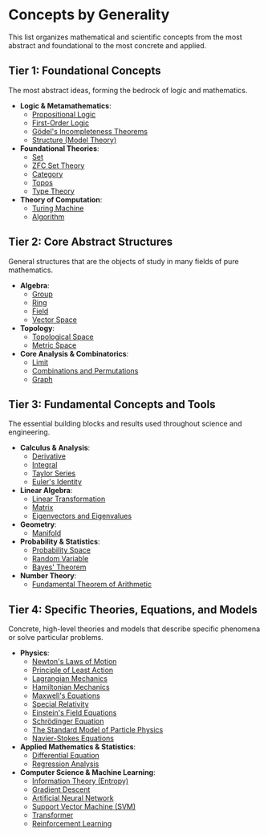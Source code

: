 # Concepts by Generality

This list organizes mathematical and scientific concepts from the most abstract and foundational to the most concrete and applied.

## Tier 1: Foundational Concepts

The most abstract ideas, forming the bedrock of logic and mathematics.

- **Logic & Metamathematics**:
    - [Propositional Logic](../foundations_of_mathematics/logic/propositional_logic.md)
    - [First-Order Logic](../foundations_of_mathematics/logic/first_order_logic.md)
    - [Gödel's Incompleteness Theorems](../foundations_of_mathematics/logic/godels_incompleteness_theorems.md)
    - [Structure (Model Theory)](../foundations_of_mathematics/model_theory/structure.md)
- **Foundational Theories**:
    - [Set](../foundations_of_mathematics/set_theory/set.md)
    - [ZFC Set Theory](../foundations_of_mathematics/set_theory/zfc.md)
    - [Category](../foundations_of_mathematics/category_theory/category.md)
    - [Topos](../foundations_of_mathematics/topos_theory/topos.md)
    - [Type Theory](../foundations_of_mathematics/type_theory/type_theory.md)
- **Theory of Computation**:
    - [Turing Machine](../foundations_of_mathematics/computability_theory/turing_machine.md)
    - [Algorithm](../computer_science/algorithms_and_data_structures/algorithm.md)

## Tier 2: Core Abstract Structures

General structures that are the objects of study in many fields of pure mathematics.

- **Algebra**:
    - [Group](../pure_mathematics/algebra/group.md)
    - [Ring](../pure_mathematics/algebra/ring.md)
    - [Field](../pure_mathematics/algebra/field.md)
    - [Vector Space](../pure_mathematics/linear_algebra/vector_space.md)
- **Topology**:
    - [Topological Space](../pure_mathematics/topology/topological_space.md)
    - [Metric Space](../pure_mathematics/topology/metric_space.md)
- **Core Analysis & Combinatorics**:
    - [Limit](../pure_mathematics/analysis/limit.md)
    - [Combinations and Permutations](../pure_mathematics/discrete_mathematics/combinatorics/combinations_and_permutations.md)
    - [Graph](../pure_mathematics/discrete_mathematics/graph_theory/graph.md)

## Tier 3: Fundamental Concepts and Tools

The essential building blocks and results used throughout science and engineering.

- **Calculus & Analysis**:
    - [Derivative](../pure_mathematics/analysis/derivative.md)
    - [Integral](../pure_mathematics/analysis/integral.md)
    - [Taylor Series](../pure_mathematics/analysis/taylor_series.md)
    - [Euler's Identity](../pure_mathematics/analysis/eulers_identity.md)
- **Linear Algebra**:
    - [Linear Transformation](../pure_mathematics/linear_algebra/linear_transformation.md)
    - [Matrix](../pure_mathematics/linear_algebra/matrix.md)
    - [Eigenvectors and Eigenvalues](../pure_mathematics/linear_algebra/eigenvectors_and_eigenvalues.md)
- **Geometry**:
    - [Manifold](../pure_mathematics/geometry/manifold.md)
- **Probability & Statistics**:
    - [Probability Space](../applied_mathematics/probability_theory/probability_space.md)
    - [Random Variable](../applied_mathematics/probability_theory/random_variable.md)
    - [Bayes' Theorem](../applied_mathematics/probability_theory/bayes_theorem.md)
- **Number Theory**:
    - [Fundamental Theorem of Arithmetic](../pure_mathematics/number_theory/fundamental_theorem_of_arithmetic.md)

## Tier 4: Specific Theories, Equations, and Models

Concrete, high-level theories and models that describe specific phenomena or solve particular problems.

- **Physics**:
    - [Newton's Laws of Motion](../physics/classical_mechanics/newtons_laws.md)
    - [Principle of Least Action](../physics/analytical_mechanics/principle_of_least_action.md)
    - [Lagrangian Mechanics](../physics/analytical_mechanics/lagrangian_mechanics.md)
    - [Hamiltonian Mechanics](../physics/analytical_mechanics/hamiltonian_mechanics.md)
    - [Maxwell's Equations](../physics/electromagnetism/maxwells_equations.md)
    - [Special Relativity](../physics/special_relativity/special_relativity.md)
    - [Einstein's Field Equations](../physics/general_relativity/einstein_field_equations.md)
    - [Schrödinger Equation](../physics/quantum_mechanics/schrodinger_equation.md)
    - [The Standard Model of Particle Physics](../physics/particle_physics/standard_model.md)
    - [Navier-Stokes Equations](../applied_mathematics/fluid_dynamics/navier_stokes_equations.md)
- **Applied Mathematics & Statistics**:
    - [Differential Equation](../applied_mathematics/differential_equations/differential_equation.md)
    - [Regression Analysis](../applied_mathematics/statistics/regression_analysis.md)
- **Computer Science & Machine Learning**:
    - [Information Theory (Entropy)](../computer_science/information_theory/entropy.md)
    - [Gradient Descent](../computer_science/machine_learning/gradient_descent.md)
    - [Artificial Neural Network](../computer_science/machine_learning/artificial_neural_network.md)
    - [Support Vector Machine (SVM)](../computer_science/machine_learning/svm.md)
    - [Transformer](../computer_science/machine_learning/transformer.md)
    - [Reinforcement Learning](../computer_science/artificial_intelligence/reinforcement_learning.md)

